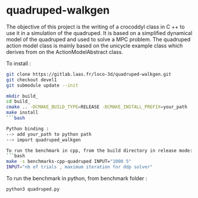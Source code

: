 # quadruped-walkgen

The objective of this project is the writing of a crocoddyl class in C ++ to use it in a simulation of the quadruped. It is based on a simplified dynamical model of the quadruped and used to solve a MPC problem.
The quadruped action model class is mainly based on the unicycle example class which derives from on the ActionModelAbstract class.

To install :
```bash
git clone https://gitlab.laas.fr/loco-3d/quadruped-walkgen.git
git checkout devel1
git submodule update --init

mkdir build_
cd build_
cmake .. -DCMAKE_BUILD_TYPE=RELEASE -DCMAKE_INSTALL_PREFIX=your_path
make install
```bash

Python binding :
--> add your_path to python path
--> import quadruped_walkgen

To run the benchmark in cpp, from the build directory in release mode:
```bash
make -s benchmarks-cpp-quadruped INPUT="1000 5"
INPUT="nb of trials , maximum iteration for ddp solver"
```

To run the benchmark in python, from benchmark folder :
```bash
python3 quadruped.py
```
